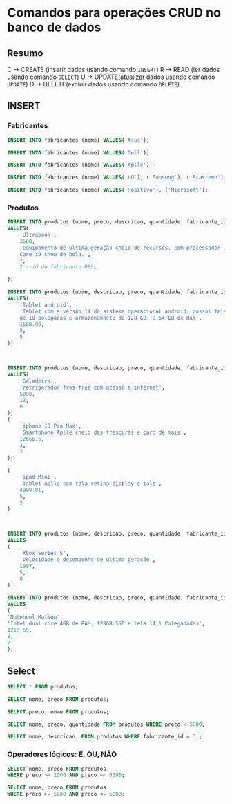 # Comandos para operações CRUD no banco de dados

## Resumo 

C -> CREATE (inserir dados usando comando `INSERT`)
R -> READ (ler dados usando comando `SELECT`)
U -> UPDATE(atualizar dados usando comando `UPDATE`)
D -> DELETE(excluir dados usando comando `DELETE`)

## INSERT

### Fabricantes 

```sql
INSERT INTO fabricantes (nome) VALUES('Asus');

```


```sql
INSERT INTO fabricantes (nome) VALUES('Dell');

INSERT INTO fabricantes (nome) VALUES('Aplle');

INSERT INTO fabricantes (nome) VALUES('LG'), ('Sansung'), ('Brastemp');

INSERT INTO fabricantes (nome) VALUES('Positivo'), ('Microsoft');

```
### Produtos

```sql
INSERT INTO produtos (nome, preco, descricao, quantidade, fabricante_id)
VALUES(
    'Ultrabook', 
    3500,
    'equipamento de ultima geração cheio de recursos, com processador Intel
    Core i9 show de bola.',
    7,
    2 --id do fabricante DELL

);

INSERT INTO produtos (nome, descricao, preco, quantidade, fabricante_id)
VALUES(
    'Tablet android',     
    'Tablet com a versão 14 do sistema operacional android, possui tela 
    de 10 polegadas e armazenamneto de 128 GB, e 64 GB de Ram',
    1500.99,
    5,
    5
);



INSERT INTO produtos (nome, descricao, preco, quantidade, fabricante_id)
VALUES(
    'Geladeira',     
    'refrigerador fros-free com acesso a internet',
    5000,
    12,
    6
);
(
    'iphone 18 Pro Max',
    'Smartphone Aplle cheio das frescuras e caro de mais',
    12666.6,
    3,
    3
);

(
    'ipad Mini',
    'Tablet Aplle com tela retina display e tals',
    4999.01,
    5,
    3
)



INSERT INTO produtos (nome, descricao, preco, quantidade, fabricante_id)
VALUES
(
    'Xbox Series S',
    'Velocidade e desempenho de ultíma geração',
    1997,
    5,
    8
);

INSERT INTO produtos (nome, descricao, preco, quantidade, fabricante_id)
VALUES
(
'Notebool Motion',
'Intel dual core 4GB de RAM, 128GB SSD e tela 14,1 Polegadadas',
1213.65,
8,
7
);

```
## Select 

```sql
SELECT * FROM produtos;

SELECT nome, preco FROM produtos;

SELECT preco, nome FROM produtos;

SELECT nome, preco, quantidade FROM produtos WHERE preco < 5000;

SELECT nome, descricao  FROM produtos WHERE fabricante_id = 3 ;

```

### Operadores lógicos: E, OU, NÃO

```sql
SELECT nome, preco FROM produtos
WHERE preco >= 2000 AND preco =< 6000;

SELECT nome, preco FROM produtos
WHERE preco >= 5000 AND preco <= 6000;

```